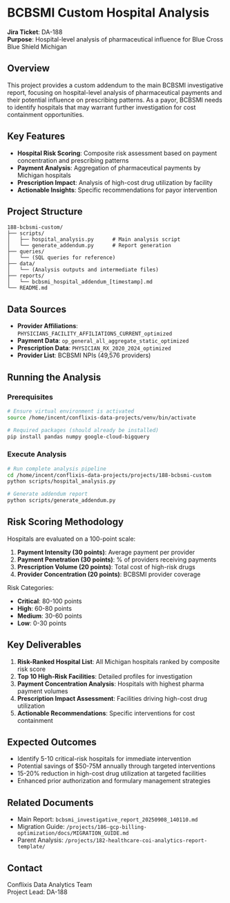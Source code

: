 # BCBSMI Custom Hospital Analysis

**Jira Ticket**: DA-188  
**Purpose**: Hospital-level analysis of pharmaceutical influence for Blue Cross Blue Shield Michigan

## Overview

This project provides a custom addendum to the main BCBSMI investigative report, focusing on hospital-level analysis of pharmaceutical payments and their potential influence on prescribing patterns. As a payor, BCBSMI needs to identify hospitals that may warrant further investigation for cost containment opportunities.

## Key Features

- **Hospital Risk Scoring**: Composite risk assessment based on payment concentration and prescribing patterns
- **Payment Analysis**: Aggregation of pharmaceutical payments by Michigan hospitals
- **Prescription Impact**: Analysis of high-cost drug utilization by facility
- **Actionable Insights**: Specific recommendations for payor intervention

## Project Structure

```
188-bcbsmi-custom/
├── scripts/
│   ├── hospital_analysis.py      # Main analysis script
│   └── generate_addendum.py      # Report generation
├── queries/
│   └── (SQL queries for reference)
├── data/
│   └── (Analysis outputs and intermediate files)
├── reports/
│   └── bcbsmi_hospital_addendum_[timestamp].md
└── README.md
```

## Data Sources

- **Provider Affiliations**: `PHYSICIANS_FACILITY_AFFILIATIONS_CURRENT_optimized`
- **Payment Data**: `op_general_all_aggregate_static_optimized`
- **Prescription Data**: `PHYSICIAN_RX_2020_2024_optimized`
- **Provider List**: BCBSMI NPIs (49,576 providers)

## Running the Analysis

### Prerequisites

```bash
# Ensure virtual environment is activated
source /home/incent/conflixis-data-projects/venv/bin/activate

# Required packages (should already be installed)
pip install pandas numpy google-cloud-bigquery
```

### Execute Analysis

```bash
# Run complete analysis pipeline
cd /home/incent/conflixis-data-projects/projects/188-bcbsmi-custom
python scripts/hospital_analysis.py

# Generate addendum report
python scripts/generate_addendum.py
```

## Risk Scoring Methodology

Hospitals are evaluated on a 100-point scale:

1. **Payment Intensity (30 points)**: Average payment per provider
2. **Payment Penetration (30 points)**: % of providers receiving payments
3. **Prescription Volume (20 points)**: Total cost of high-risk drugs
4. **Provider Concentration (20 points)**: BCBSMI provider coverage

Risk Categories:
- **Critical**: 80-100 points
- **High**: 60-80 points
- **Medium**: 30-60 points
- **Low**: 0-30 points

## Key Deliverables

1. **Risk-Ranked Hospital List**: All Michigan hospitals ranked by composite risk score
2. **Top 10 High-Risk Facilities**: Detailed profiles for investigation
3. **Payment Concentration Analysis**: Hospitals with highest pharma payment volumes
4. **Prescription Impact Assessment**: Facilities driving high-cost drug utilization
5. **Actionable Recommendations**: Specific interventions for cost containment

## Expected Outcomes

- Identify 5-10 critical-risk hospitals for immediate intervention
- Potential savings of $50-75M annually through targeted interventions
- 15-20% reduction in high-cost drug utilization at targeted facilities
- Enhanced prior authorization and formulary management strategies

## Related Documents

- Main Report: `bcbsmi_investigative_report_20250908_140110.md`
- Migration Guide: `/projects/186-gcp-billing-optimization/docs/MIGRATION_GUIDE.md`
- Parent Analysis: `/projects/182-healthcare-coi-analytics-report-template/`

## Contact

Conflixis Data Analytics Team  
Project Lead: DA-188
